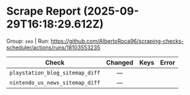 # Scrape Report (2025-09-29T16:18:29.612Z)

Group: `seo`  |  Run: https://github.com/AlbertoRoca96/scraping-checks-scheduler/actions/runs/18103553235

| Check | Changed | Keys | Error |
|---|:---:|:--|:--|
| `playstation_blog_sitemap_diff` | — |  |  |
| `nintendo_us_news_sitemap_diff` | — |  |  |
